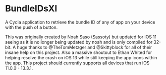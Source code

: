 BundleIDsXI
===========

A Cydia application to retrieve the bundle ID of any of app on your device with the push of a button.

This was originally created by Noah Saso (Sassoty) but updated for iOS 11 seeing as it is no longer being updated by noah and is only compiled for 32-bit. A huge thanks to @TheTomMetzger and @Skittyblock for all of their insane help on this project. Also a massive shoutout to Ethan Whited for helping resolve the crash on iOS 13 while still keeping the app icons within the app. This project should currently supports all devices that run iOS 11.0.0 - 13.3.1.
